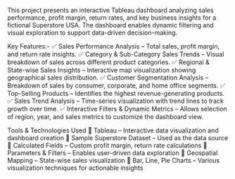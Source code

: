 This project presents an interactive Tableau dashboard analyzing sales performance, profit margin, return rates, and key business insights for a fictional Superstore USA. 
The dashboard enables dynamic filtering and visual exploration to support data-driven decision-making.

Key Features:-
✅ Sales Performance Analysis – Total sales, profit margin, and return rate insights.
✅ Category & Sub-Category Sales Trends – Visual breakdown of sales across different product categories.
✅ Regional & State-wise Sales Insights – Interactive map visualization showing geographical sales distribution.
✅ Customer Segmentation Analysis – Breakdown of sales by consumer, corporate, and home office segments.
✅ Top-Selling Products – Identifies the highest revenue-generating products.
✅ Sales Trend Analysis – Time-series visualization with trend lines to track growth over time.
✅ Interactive Filters & Dynamic Metrics – Allows selection of region, year, and sales metrics to customize the dashboard view.

Tools & Technologies Used
🔹 Tableau – Interactive data visualization and dashboard creation
🔹 Sample Superstore Dataset – Used as the data source
🔹 Calculated Fields – Custom profit margin, return rate calculations
🔹 Parameters & Filters – Enables user-driven data exploration
🔹 Geospatial Mapping – State-wise sales visualization
🔹 Bar, Line, Pie Charts – Various visualization techniques for actionable insights

